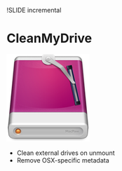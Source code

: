 !SLIDE incremental
# CleanMyDrive

![CleanMyDrive logo](img/cleanmydrive.png)

- Clean external drives on unmount
- Remove OSX-specific metadata

